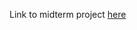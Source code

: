 Link to midterm project [here](https://justin5802.github.io/MEDP285/week10/move-shapes-by-dragging.html)
